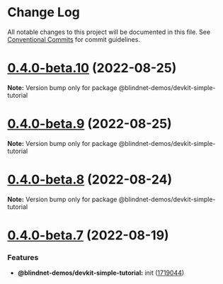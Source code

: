 # Change Log

All notable changes to this project will be documented in this file.
See [Conventional Commits](https://conventionalcommits.org) for commit guidelines.

# [0.4.0-beta.10](https://github.com/blindnet-io/privacy-components-web/compare/v0.4.0-beta.9...v0.4.0-beta.10) (2022-08-25)

**Note:** Version bump only for package @blindnet-demos/devkit-simple-tutorial





# [0.4.0-beta.9](https://github.com/blindnet-io/privacy-components-web/compare/v0.4.0-beta.8...v0.4.0-beta.9) (2022-08-25)

**Note:** Version bump only for package @blindnet-demos/devkit-simple-tutorial





# [0.4.0-beta.8](https://github.com/blindnet-io/privacy-components-web/compare/v0.4.0-beta.7...v0.4.0-beta.8) (2022-08-24)

**Note:** Version bump only for package @blindnet-demos/devkit-simple-tutorial





# [0.4.0-beta.7](https://github.com/blindnet-io/privacy-components-web/compare/v0.4.0-beta.6...v0.4.0-beta.7) (2022-08-19)


### Features

* **@blindnet-demos/devkit-simple-tutorial:** init ([1719044](https://github.com/blindnet-io/privacy-components-web/commit/1719044649793b61b016d2068a467d4f0367ed2c))
